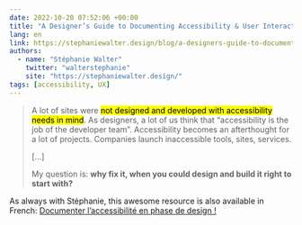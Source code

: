 ```yaml
---
date: 2022-10-20 07:52:06 +00:00
title: "A Designer’s Guide to Documenting Accessibility & User Interactions"
lang: en
link: https://stephaniewalter.design/blog/a-designers-guide-to-documenting-accessibility-user-interactions/
authors:
  - name: "Stéphanie Walter"
    twitter: "walterstephanie"
    site: "https://stephaniewalter.design/"
tags: [accessibility, UX]
---
```


> A lot of sites were <mark>not designed and developed with accessibility needs in mind</mark>. As designers, a lot of us think that “accessibility is the job of the developer team”. Accessibility becomes an afterthought for a lot of projects. Companies launch inaccessible tools, sites, services.
>
> […]
> 
> My question is: **why fix it, when you could design and build it right to start with?**

As always with Stéphanie, this awesome resource is also available in French: [Documenter l’accessibilité en phase de design !](https://stephaniewalter.design/fr/blog/documenter-accessibilite-en-phase-de-design/)
